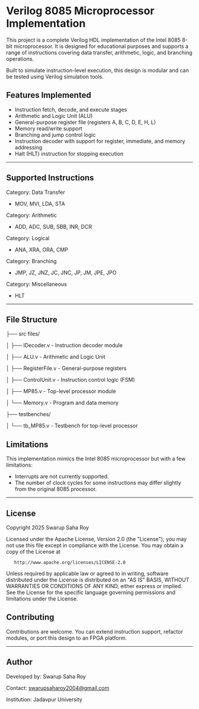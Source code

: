 # Verilog 8085 Microprocessor Implementation

This project is a complete Verilog HDL implementation of the Intel 8085 8-bit microprocessor. It is designed for educational purposes and supports a range of instructions covering data transfer, arithmetic, logic, and branching operations.

Built to simulate instruction-level execution, this design is modular and can be tested using Verilog simulation tools.



## Features Implemented

- Instruction fetch, decode, and execute stages
- Arithmetic and Logic Unit (ALU)
- General-purpose register file (registers A, B, C, D, E, H, L)
- Memory read/write support
- Branching and jump control logic
- Instruction decoder with support for register, immediate, and memory addressing
- Halt (HLT) instruction for stopping execution

---

## Supported Instructions 

Category: Data Transfer  
- MOV, MVI, LDA, STA

Category: Arithmetic  
- ADD, ADC, SUB, SBB, INR, DCR

Category: Logical  
- ANA, XRA, ORA, CMP

Category: Branching  
- JMP, JZ, JNZ, JC, JNC, JP, JM, JPE, JPO

Category: Miscellaneous  
- HLT

---
## File Structure
├── src files/

│ ├── IDecoder.v - Instruction decoder module

│ ├── ALU.v - Arithmetic and Logic Unit

│ ├── RegisterFile.v - General-purpose registers

│ ├── ControlUnit.v - Instruction control logic (FSM)

│ ├── MP85.v - Top-level processor module

│ └── Memory.v - Program and data memory

├── testbenches/

│ └── tb_MP85.v - Testbench for top-level processor

## Limitations

This implementation mimics the Intel 8085 microprocessor but with a few limitations:

- Interrupts are not currently supported.
- The number of clock cycles for some instructions may differ slightly from the original 8085 processor.

---

## License

Copyright 2025 Swarup Saha Roy

   Licensed under the Apache License, Version 2.0 (the "License");
   you may not use this file except in compliance with the License.
   You may obtain a copy of the License at

       http://www.apache.org/licenses/LICENSE-2.0

   Unless required by applicable law or agreed to in writing, software
   distributed under the License is distributed on an "AS IS" BASIS,
   WITHOUT WARRANTIES OR CONDITIONS OF ANY KIND, either express or implied.
   See the License for the specific language governing permissions and
   limitations under the License.


## Contributing

Contributions are welcome. You can extend instruction support, refactor modules, or port this design to an FPGA platform.

---

## Author

Developed by: Swarup Saha Roy

Contact: swarupsaharoy2004@gmail.com 

Institution: Jadavpur University








